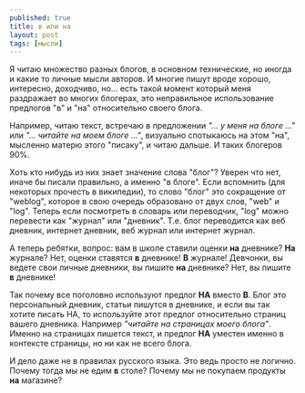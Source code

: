 ```yaml
---
published: true
title: в или на
layout: post
tags: [мысли]
---
```

Я читаю множество разных блогов, в основном технические, но иногда и какие то личные мысли авторов. И многие пишут вроде хорошо, интересно, доходчиво, но... есть такой момент который меня раздражает во многих блогерах, это неправильное использование предлогов "в" и "на" относительно своего блога.

Например, читаю текст, встречаю в предложении _"... у меня на блоге ..."_ или _"... читайте на моем блоге ..."_, визуально спотыкаюсь на этом "на", мысленно матерю этого "писаку", и читаю дальше. И таких блогеров 90%.

Хоть кто нибудь из них знает значение слова "блог"? Уверен что нет, иначе бы писали правильно, а именно "в блоге". Если вспомнить (для некоторых прочесть в википедии), то слово "блог" это сокращение от "weblog", которое в свою очередь образовано от двух слов, "web" и "log". Теперь если посмотреть в словарь или переводчик, "log" можно перевести как "журнал" или "дневник". Т.е. блог переводится как веб дневник, интернет дневник, веб журнал или интернет журнал.

А теперь ребятки, вопрос: вам в школе ставили оценки **на** дневнике? **На** журнале? Нет, оценки ставятся **в** дневнике! **В** журнале! Девчонки, вы ведете свои личные дневники, вы пишите **на** дневнике? Нет, вы пишите **в** дневнике!

Так почему все поголовно используют предлог **НА** вместо **В**. Блог это персональный дневник, статьи пишутся в дневнике, и если вы так хотите писать НА, то используйте этот предлог относительно страниц вашего дневника. Например _"читайте на страницах моего блога"_. Именно на страницах пишется текст, и предлог **НА** уместен именно в контексте страницы, но ни как не всего блога.

И дело даже не в правилах русского языка. Это ведь просто не логично. Почему тогда мы не едим **в** столе? Почему мы не покупаем продукты **на** магазине?